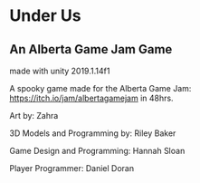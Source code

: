 # Under Us

## An Alberta Game Jam Game

made with unity 2019.1.14f1

A spooky game made for the Alberta Game Jam: https://itch.io/jam/albertagamejam
in 48hrs.

Art by: Zahra

3D Models and Programming by: Riley Baker

Game Design and Programming: Hannah Sloan

Player Programmer: Daniel Doran

